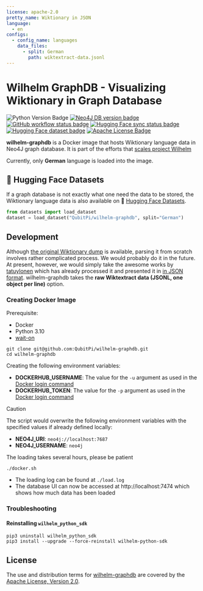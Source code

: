```yaml
---
license: apache-2.0
pretty_name: Wiktionary in JSON
language:
  - en
configs:
  - config_name: languages
    data_files:
      - split: German
        path: wiktextract-data.jsonl
---
```


Wilhelm GraphDB - Visualizing Wiktionary in Graph Database
==========================================================

![Python Version Badge]
[![Neo4J DB version badge]][Neo4J Docker version]
[![GitHub workflow status badge][GitHub workflow status badge]][GitHub workflow status URL]
[![Hugging Face sync status badge]][Hugging Face sync status URL]
[![Hugging Face dataset badge]][Hugging Face dataset URL]
[![Apache License Badge]][Apache License, Version 2.0]

__wilhelm-graphdb__ is a Docker image that hosts Wiktionary language data in Neo4J graph database. It is part of the
efforts that
[scales project Wilhelm](https://github.com/QubitPi/wilhelm?tab=readme-ov-file#why-do-i-decide-to-scale-project-wilhelm)

Currently, only __German__ language is loaded into the image.

🤗 Hugging Face Datasets
------------------------

If a graph database is not exactly what one need the data to be stored, the Wiktionary language data is also available
on 🤗 [Hugging Face Datasets][Hugging Face dataset URL].

```python
from datasets import load_dataset
dataset = load_dataset("QubitPi/wilhelm-graphdb", split="German")
```

Development
-----------

Although [the original Wiktionary dump](https://dumps.wikimedia.org/) is available, parsing it  from scratch involves
rather complicated process. We would probably do it in the future. At present, however, we would simply take the awesome
works by [tatuylonen](https://github.com/tatuylonen/wiktextract) which has already processed it and presented it in
[in JSON format](https://kaikki.org/dictionary/rawdata.html). wilhelm-graphdb takes the
__raw Wiktextract data (JSONL, one object per line)__ option.

### Creating Docker Image

Prerequisite:

- Docker
- Python 3.10
- [wait-on](https://www.npmjs.com/package/wait-on)

```console
git clone git@github.com:QubitPi/wilhelm-graphdb.git
cd wilhelm-graphdb
```

Creating the following environment variables:

- __DOCKERHUB_USERNAME__: The value for the `-u` argument as used in the [Docker login command]
- __DOCKERHUB_TOKEN__: The value for the `-p` argument as used in the [Docker login command]

> [!CAUTION]
>
> The script would overwrite the following environment variables with the specified values if already defined locally:
>
> - __NEO4J_URI__: `neo4j://localhost:7687`
> - __NEO4J_USERNAME__: `neo4j`
>
> The loading takes several hours, please be patient

```console
./docker.sh
```

- The loading log can be found at `./load.log`
- The database UI can now be accessed at http://localhost:7474 which shows how much data has been loaded

### Troubleshooting

#### Reinstalling `wilhelm_python_sdk`

```console
pip3 uninstall wilhelm_python_sdk
pip3 install --upgrade --force-reinstall wilhelm-python-sdk
```

License
-------

The use and distribution terms for [wilhelm-graphdb]() are covered by the [Apache License, Version 2.0].

[Apache License Badge]: https://img.shields.io/badge/Apache%202.0-F25910.svg?style=for-the-badge&logo=Apache&logoColor=white
[Apache License, Version 2.0]: https://www.apache.org/licenses/LICENSE-2.0

[Docker login command]: https://docs.docker.com/reference/cli/docker/login/#options

[GitHub workflow status badge]: https://img.shields.io/github/actions/workflow/status/QubitPi/wilhelm-graphdb/ci-cd.yaml?branch=master&style=for-the-badge&logo=github&logoColor=white&label=Database%20Loading
[GitHub workflow status URL]: https://github.com/QubitPi/wilhelm-graphdb/actions/workflows/ci-cd.yaml

[Hugging Face dataset badge]: https://img.shields.io/badge/Hugging%20Face%20Dataset-wilhelm--graphdb-FFD21E?style=for-the-badge&logo=huggingface&logoColor=white
[Hugging Face dataset URL]: https://huggingface.co/datasets/QubitPi/wilhelm-graphdb

[Hugging Face sync status badge]: https://img.shields.io/github/actions/workflow/status/QubitPi/wilhelm-graphdb/ci-cd.yaml?branch=master&style=for-the-badge&logo=github&logoColor=white&label=Hugging%20Face%20Sync%20Up
[Hugging Face sync status URL]: https://github.com/QubitPi/wilhelm-graphdb/actions/workflows/ci-cd.yaml

[Neo4J DB version badge]: https://img.shields.io/badge/Neo4J-5.24--enterprise-4581C3.svg?style=for-the-badge&logo=neo4j&logoColor=white
[Neo4J Docker version]: https://hub.docker.com/_/neo4j/tags?name=5.24-enterprise

[Python Version Badge]: https://img.shields.io/badge/Python-3.10-FFD845?labelColor=498ABC&style=for-the-badge&logo=python&logoColor=white
